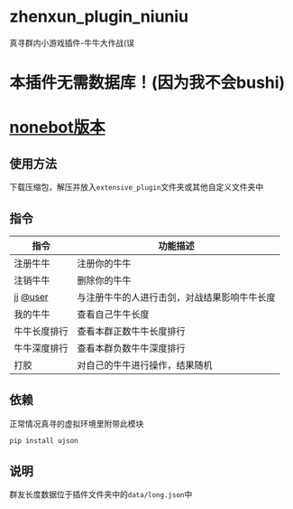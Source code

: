 # zhenxun_plugin_niuniu
真寻群内小游戏插件-牛牛大作战(误

# 本插件无需数据库！(因为我不会bushi)

# [nonebot版本](https://github.com/molanp/zhenxun_plugin_niuniu/tree/nonebot)

## 使用方法
下载压缩包，解压并放入`extensive_plugin`文件夹或其他自定义文件夹中

## 指令
|指令|功能描述|
|---|---|
|注册牛牛|注册你的牛牛|
|注销牛牛|删除你的牛牛|
|jj [@user](或"击剑)|与注册牛牛的人进行击剑，对战结果影响牛牛长度|
|我的牛牛|查看自己牛牛长度|
|牛牛长度排行|查看本群正数牛牛长度排行|
|牛牛深度排行|查看本群负数牛牛深度排行|
|打胶|对自己的牛牛进行操作，结果随机|

## 依赖

正常情况真寻的虚拟环境里附带此模块
```powershell
pip install ujson
```

## 说明
群友长度数据位于插件文件夹中的`data/long.json`中
